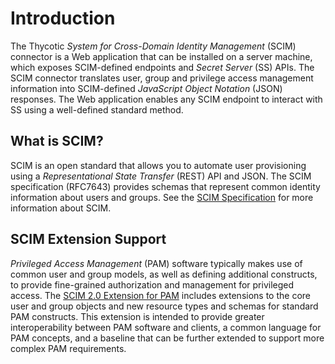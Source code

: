 [title]: # (SCIM Connector)
[tags]: # (introduction)
[priority]: # (1)
# Introduction

The Thycotic *System for Cross-Domain Identity Management* (SCIM) connector is a Web application that can be installed on a server machine, which exposes SCIM-defined endpoints and *Secret Server* (SS) APIs. The SCIM connector translates user, group and privilege access management information into SCIM-defined *JavaScript Object Notation* (JSON) responses. The Web application enables any SCIM endpoint to interact with SS using a well-defined standard method.

## What is SCIM?

SCIM is an open standard that allows you to automate user provisioning using a *Representational State Transfer* (REST) API and JSON. The SCIM specification (RFC7643) provides schemas that represent common identity information about users and groups. See the [SCIM Specification](http://www.simplecloud.info/?elqct=Website&elqchannel=OrganicDirect%23Specification) for more information about SCIM.

## SCIM Extension Support

*Privileged Access Management* (PAM) software typically makes use of common user and group models, as well as defining additional constructs, to provide fine-grained authorization and management for privileged access. The [SCIM 2.0 Extension for PAM](https://tools.ietf.org/html/draft-grizzle-scim-pam-ext-00)
includes extensions to the core user and group objects and new resource types and schemas for standard PAM constructs. This extension is intended to provide greater interoperability between PAM software and clients, a common language for PAM concepts, and a baseline that can be further extended to support more
complex PAM requirements.
